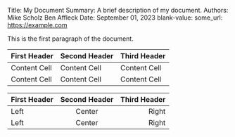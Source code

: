 Title:   My Document
Summary: A brief description of my document.
Authors: Mike Scholz
         Ben Affleck
Date:    September 01, 2023
blank-value:
some_url: https://example.com

This is the first paragraph of the document.

| First Header | Second Header | Third Header |
| ------------ | ------------- | ------------ |
| Content Cell | Content Cell  | Content Cell |
| Content Cell | Content Cell  | Content Cell |

First Header | Second Header | Third Header
:----------- |:-------------:| -----------:
Left         | Center        | Right
Left         | Center        | Right